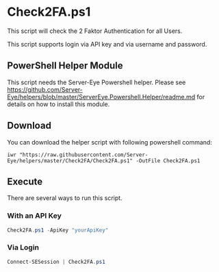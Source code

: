 # Check2FA.ps1

This script will check the 2 Faktor Authentication for all Users.

This script supports login via API key and via username and password. 

## PowerShell Helper Module
This script needs the Server-Eye Powershell helper. Please see https://github.com/Server-Eye/helpers/blob/master/ServerEye.Powershell.Helper/readme.md for details on how to install this module.

## Download

You can download the helper script with following powershell command:
```
iwr "https://raw.githubusercontent.com/Server-Eye/helpers/master/Check2FA/Check2FA.ps1" -OutFile Check2FA.ps1
```

## Execute
There are several ways to run this script. 

### With an API Key
```powershell
Check2FA.ps1 -ApiKey "yourApiKey" 
```

### Via Login
```powershell
Connect-SESession | Check2FA.ps1
```